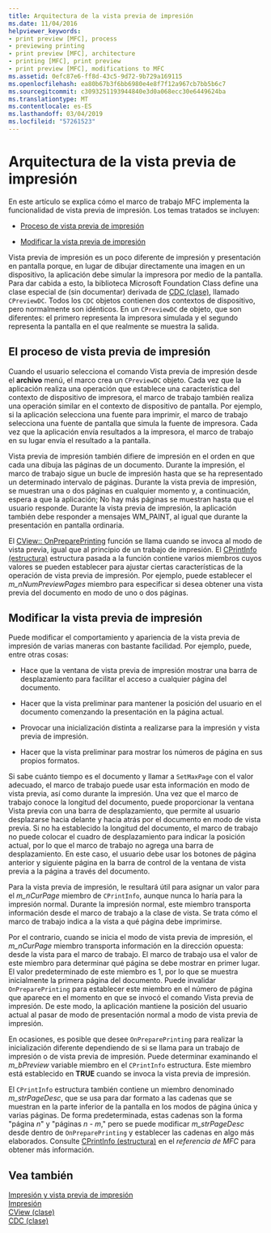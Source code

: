 ```yaml
---
title: Arquitectura de la vista previa de impresión
ms.date: 11/04/2016
helpviewer_keywords:
- print preview [MFC], process
- previewing printing
- print preview [MFC], architecture
- printing [MFC], print preview
- print preview [MFC], modifications to MFC
ms.assetid: 0efc87e6-ff8d-43c5-9d72-9b729a169115
ms.openlocfilehash: ea80b67b3f6bb6980e4e8f7f12a967cb7bb5b6c7
ms.sourcegitcommit: c3093251193944840e3d0a068ecc30e6449624ba
ms.translationtype: MT
ms.contentlocale: es-ES
ms.lasthandoff: 03/04/2019
ms.locfileid: "57261523"
---
```

# <a name="print-preview-architecture"></a>Arquitectura de la vista previa de impresión

En este artículo se explica cómo el marco de trabajo MFC implementa la funcionalidad de vista previa de impresión. Los temas tratados se incluyen:

- [Proceso de vista previa de impresión](#_core_the_print_preview_process)

- [Modificar la vista previa de impresión](#_core_modifying_print_preview)

Vista previa de impresión es un poco diferente de impresión y presentación en pantalla porque, en lugar de dibujar directamente una imagen en un dispositivo, la aplicación debe simular la impresora por medio de la pantalla. Para dar cabida a esto, la biblioteca Microsoft Foundation Class define una clase especial de (sin documentar) derivada de [CDC (clase)](../mfc/reference/cdc-class.md), llamado `CPreviewDC`. Todos los `CDC` objetos contienen dos contextos de dispositivo, pero normalmente son idénticos. En un `CPreviewDC` de objeto, que son diferentes: el primero representa la impresora simulada y el segundo representa la pantalla en el que realmente se muestra la salida.

##  <a name="_core_the_print_preview_process"></a> El proceso de vista previa de impresión

Cuando el usuario selecciona el comando Vista previa de impresión desde el **archivo** menú, el marco crea un `CPreviewDC` objeto. Cada vez que la aplicación realiza una operación que establece una característica del contexto de dispositivo de impresora, el marco de trabajo también realiza una operación similar en el contexto de dispositivo de pantalla. Por ejemplo, si la aplicación selecciona una fuente para imprimir, el marco de trabajo selecciona una fuente de pantalla que simula la fuente de impresora. Cada vez que la aplicación envía resultados a la impresora, el marco de trabajo en su lugar envía el resultado a la pantalla.

Vista previa de impresión también difiere de impresión en el orden en que cada una dibuja las páginas de un documento. Durante la impresión, el marco de trabajo sigue un bucle de impresión hasta que se ha representado un determinado intervalo de páginas. Durante la vista previa de impresión, se muestran una o dos páginas en cualquier momento y, a continuación, espera a que la aplicación; No hay más páginas se muestran hasta que el usuario responde. Durante la vista previa de impresión, la aplicación también debe responder a mensajes WM_PAINT, al igual que durante la presentación en pantalla ordinaria.

El [CView:: OnPreparePrinting](../mfc/reference/cview-class.md#onprepareprinting) función se llama cuando se invoca al modo de vista previa, igual que al principio de un trabajo de impresión. El [CPrintInfo (estructura)](../mfc/reference/cprintinfo-structure.md) estructura pasada a la función contiene varios miembros cuyos valores se pueden establecer para ajustar ciertas características de la operación de vista previa de impresión. Por ejemplo, puede establecer el *m_nNumPreviewPages* miembro para especificar si desea obtener una vista previa del documento en modo de uno o dos páginas.

##  <a name="_core_modifying_print_preview"></a> Modificar la vista previa de impresión

Puede modificar el comportamiento y apariencia de la vista previa de impresión de varias maneras con bastante facilidad. Por ejemplo, puede, entre otras cosas:

- Hace que la ventana de vista previa de impresión mostrar una barra de desplazamiento para facilitar el acceso a cualquier página del documento.

- Hacer que la vista preliminar para mantener la posición del usuario en el documento comenzando la presentación en la página actual.

- Provocar una inicialización distinta a realizarse para la impresión y vista previa de impresión.

- Hacer que la vista preliminar para mostrar los números de página en sus propios formatos.

Si sabe cuánto tiempo es el documento y llamar a `SetMaxPage` con el valor adecuado, el marco de trabajo puede usar esta información en modo de vista previa, así como durante la impresión. Una vez que el marco de trabajo conoce la longitud del documento, puede proporcionar la ventana Vista previa con una barra de desplazamiento, que permite al usuario desplazarse hacia delante y hacia atrás por el documento en modo de vista previa. Si no ha establecido la longitud del documento, el marco de trabajo no puede colocar el cuadro de desplazamiento para indicar la posición actual, por lo que el marco de trabajo no agrega una barra de desplazamiento. En este caso, el usuario debe usar los botones de página anterior y siguiente página en la barra de control de la ventana de vista previa a la página a través del documento.

Para la vista previa de impresión, le resultará útil para asignar un valor para el *m_nCurPage* miembro de `CPrintInfo`, aunque nunca lo haría para la impresión normal. Durante la impresión normal, este miembro transporta información desde el marco de trabajo a la clase de vista. Se trata cómo el marco de trabajo indica a la vista a qué página debe imprimirse.

Por el contrario, cuando se inicia el modo de vista previa de impresión, el *m_nCurPage* miembro transporta información en la dirección opuesta: desde la vista para el marco de trabajo. El marco de trabajo usa el valor de este miembro para determinar qué página se debe mostrar en primer lugar. El valor predeterminado de este miembro es 1, por lo que se muestra inicialmente la primera página del documento. Puede invalidar `OnPreparePrinting` para establecer este miembro en el número de página que aparece en el momento en que se invocó el comando Vista previa de impresión. De este modo, la aplicación mantiene la posición del usuario actual al pasar de modo de presentación normal a modo de vista previa de impresión.

En ocasiones, es posible que desee `OnPreparePrinting` para realizar la inicialización diferente dependiendo de si se llama para un trabajo de impresión o de vista previa de impresión. Puede determinar examinando el *m_bPreview* variable miembro en el `CPrintInfo` estructura. Este miembro está establecido en **TRUE** cuando se invoca la vista previa de impresión.

El `CPrintInfo` estructura también contiene un miembro denominado *m_strPageDesc*, que se usa para dar formato a las cadenas que se muestran en la parte inferior de la pantalla en los modos de página única y varias páginas. De forma predeterminada, estas cadenas son la forma "página *n*" y "páginas *n* - *m*," pero se puede modificar *m_strPageDesc* desde dentro de `OnPreparePrinting` y establecer las cadenas en algo más elaborados. Consulte [CPrintInfo (estructura)](../mfc/reference/cprintinfo-structure.md) en el *referencia de MFC* para obtener más información.

## <a name="see-also"></a>Vea también

[Impresión y vista previa de impresión](../mfc/printing-and-print-preview.md)<br/>
[Impresión](../mfc/printing.md)<br/>
[CView (clase)](../mfc/reference/cview-class.md)<br/>
[CDC (clase)](../mfc/reference/cdc-class.md)
